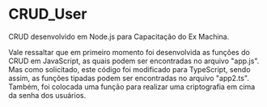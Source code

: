 # CRUD_User

CRUD desenvolvido em Node.js para Capacitação do Ex Machina.

Vale ressaltar que em primeiro momento foi desenvolvida as funções do CRUD em JavaScript, as quais podem ser encontradas no arquivo "app.js". Mas como solicitado, este código foi modificado para TypeScript, sendo assim, as funções tipadas podem ser encontradas no arquivo "app2.ts". Também, foi colocada uma função para realizar uma criptografia em cima da senha dos usuários.

